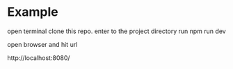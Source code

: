 # Example

open terminal
clone this repo. 
enter to the project directory
run npm run dev

open browser and hit url

http://localhost:8080/
